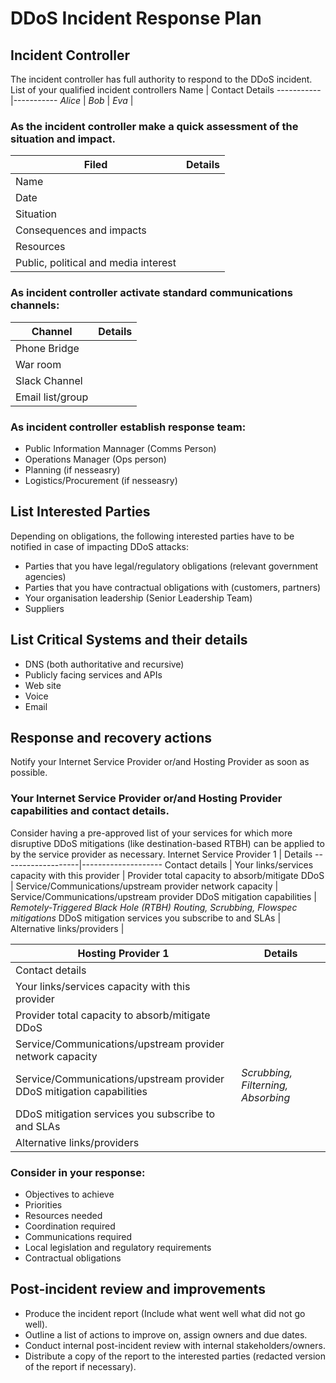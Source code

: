 # DDoS Incident Response Plan


## Incident Controller
The incident controller has full authority to respond to the DDoS incident.
List of your qualified incident controllers
Name | Contact Details
-----------|-----------
_Alice_ | 
_Bob_ | 
_Eva_ |

### As the incident controller make a quick assessment of the situation and impact.
Filed | Details
-------------------------|-----------------------
Name |
Date | 
Situation | 
Consequences and impacts | 
Resources | 
Public, political and media interest | 

### As incident controller activate standard communications channels:
Channel | Details
-----------|-----------
Phone Bridge | 
War room | 
Slack Channel | 
Email list/group | 

### As incident controller establish response team:
* Public Information Mannager (Comms Person)
* Operations Manager (Ops person)
* Planning (if nesseasry)
* Logistics/Procurement (if nesseasry)

## List Interested Parties 
Depending on obligations, the following interested parties have to be notified in case of impacting DDoS attacks:
* Parties that you have legal/regulatory obligations (relevant government agencies)
* Parties that you have contractual obligations with (customers, partners)
* Your organisation leadership (Senior Leadership Team)
* Suppliers

## List Critical Systems and their details
* DNS (both authoritative and recursive)
* Publicly facing services and APIs
* Web site
* Voice
* Email

## Response and recovery actions
Notify your Internet Service Provider or/and Hosting Provider as soon as possible.

### Your Internet Service Provider or/and Hosting Provider capabilities and contact details.
Consider having a pre-approved list of your services for which more disruptive DDoS mitigations (like destination-based RTBH) can be applied to by the service provider as necessary.
Internet Service Provider 1 | Details
-------------------|--------------------
Contact details |
Your links/services capacity with this provider | 
Provider total capacity to absorb/mitigate DDoS | 
Service/Communications/upstream provider network capacity | 
Service/Communications/upstream provider DDoS mitigation capabilities | _Remotely-Triggered Black Hole (RTBH) Routing, Scrubbing, Flowspec mitigations_
DDoS mitigation services you subscribe to and SLAs | 
Alternative links/providers | 

Hosting Provider 1 | Details
-------------------|--------------------
Contact details |
Your links/services capacity with this provider | 
Provider total capacity to absorb/mitigate DDoS | 
Service/Communications/upstream provider network capacity | 
Service/Communications/upstream provider DDoS mitigation capabilities | _Scrubbing, Filterning, Absorbing_
DDoS mitigation services you subscribe to and SLAs | 
Alternative links/providers | 

### Consider in your response:
* Objectives to achieve
* Priorities
* Resources needed
* Coordination required
* Communications required
* Local legislation and regulatory requirements
* Contractual obligations



## Post-incident review and improvements
* Produce the incident report (Include what went well what did not go well).
* Outline a list of actions to improve on, assign owners and due dates.
* Conduct internal post-incident review with internal stakeholders/owners.
* Distribute a copy of the report to the interested parties (redacted version of the report if necessary).
